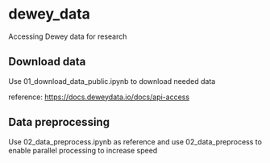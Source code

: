 # dewey_data
Accessing Dewey data for research 

## Download data

Use 01_download_data_public.ipynb to download needed data

reference: https://docs.deweydata.io/docs/api-access

## Data preprocessing
Use 02_data_preprocess.ipynb as reference and use 02_data_preprocess to enable parallel processing to increase speed


